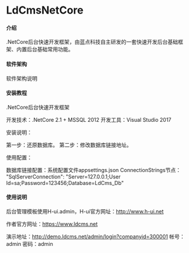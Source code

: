 # LdCmsNetCore

#### 介绍
.NetCore后台快速开发框架，由蓝点科技自主研发的一套快速开发后台基础框架、内置后台基础常用功能。

#### 软件架构
软件架构说明


#### 安装教程

.NetCore后台快速开发框架

开发技术：.NetCore 2.1 + MSSQL 2012
开发工具：Visual Studio 2017

安装说明：

第一步：还原数据库。
第二步：修改数据库链接地址。

使用配置：

数据库链接配置：系统配置文件appsettings.json ConnectionStrings节点： "SqlServerConnection": "Server=127.0.0.1;User Id=sa;Password=123456;Database=LdCms_Db"

#### 使用说明

后台管理模板使用H-ui.admin，H-ui官方网址：http://www.h-ui.net

作者官方网址：https://www.ldcms.net

演示地址：http://demo.ldcms.net/admin/login?companyid=300001
帐号：admin
密码：admin

